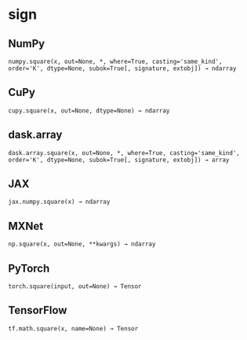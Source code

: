 # sign

## NumPy

```
numpy.square(x, out=None, *, where=True, casting='same_kind', order='K', dtype=None, subok=True[, signature, extobj]) → ndarray
```

## CuPy

```
cupy.square(x, out=None, dtype=None) → ndarray
```

## dask.array

```
dask.array.square(x, out=None, *, where=True, casting='same_kind', order='K', dtype=None, subok=True[, signature, extobj]) → array
```

## JAX

```
jax.numpy.square(x) → ndarray
```

## MXNet

```
np.square(x, out=None, **kwargs) → ndarray
```

## PyTorch

```
torch.square(input, out=None) → Tensor
```

## TensorFlow

```
tf.math.square(x, name=None) → Tensor
```
